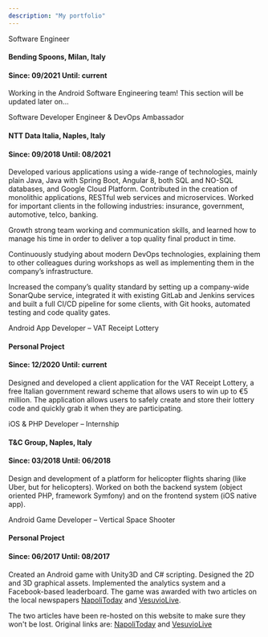 ```yaml
---
description: "My portfolio"
---
```


<p class="btn collapsible">Software Engineer</p>
<div class="content">
  <div class="header container"><div class="row">
    <div class="col-6 col-xs-6 col-sm-6 col-md-6 col-lg-6 col-xl-6"><h4>Bending Spoons, Milan, Italy</h4></div>
    <div class="col-6 col-xs-6 col-sm-6 col-md-6 col-lg-6 col-xl-6"><h4><span>Since: 09/2021</span>   <span>Until: current</span></h4></div>
  </div></div>
  <p>Working in the Android Software Engineering team! This section will be updated later on...</p>
</div>

<p class="btn collapsible">Software Developer Engineer & DevOps Ambassador</p>
<div class="content">
  <div class="header container"><div class="row">
    <div class="col-6 col-xs-6 col-sm-6 col-md-6 col-lg-6 col-xl-6"><h4>NTT Data Italia, Naples, Italy</h4></div>
    <div class="col-6 col-xs-6 col-sm-6 col-md-6 col-lg-6 col-xl-6"><h4><span>Since: 09/2018</span>   <span>Until: 08/2021</span></h4></div>
  </div></div>
  <p>Developed various applications using a wide-range of technologies, mainly plain Java, Java with Spring Boot, Angular 8, both SQL and NO-SQL databases, and Google Cloud Platform. Contributed in the creation of monolithic applications, RESTful web services and microservices. Worked for important clients in the following industries: insurance, government, automotive, telco, banking.</p>
  <p>Growth strong team working and communication skills, and learned how to manage his time in order to deliver a top quality final product in time.</p>
  <p>Continuously studying about modern DevOps technologies, explaining them to other colleagues during workshops as well as implementing them in the company’s infrastructure.</p>
  <p>Increased the company’s quality standard by setting up a company-wide SonarQube service, integrated it with existing GitLab and Jenkins services and built a full CI/CD pipeline for some clients, with Git hooks, automated testing and code quality gates.</p>
</div>

<p class="btn collapsible">Android App Developer – VAT Receipt Lottery</p>
<div class="content">
  <div class="header container"><div class="row">
    <div class="col-6 col-xs-6 col-sm-6 col-md-6 col-lg-6 col-xl-6"><h4>Personal Project</h4></div>
    <div class="col-6 col-xs-6 col-sm-6 col-md-6 col-lg-6 col-xl-6"><h4><span>Since: 12/2020</span>   <span>Until: current</span></h4></div>
  </div></div>
  <p>Designed and developed a client application for the VAT Receipt Lottery, a free Italian government reward scheme that allows users to win up to €5 million. The application allows users to safely create and store their lottery code and quickly grab it when they are participating.</p>
</div>

<p class="btn collapsible">iOS & PHP Developer – Internship</p>
<div class="content">
  <div class="header container"><div class="row">
    <div class="col-6 col-xs-6 col-sm-6 col-md-6 col-lg-6 col-xl-6"><h4>T&C Group, Naples, Italy</h4></div>
    <div class="col-6 col-xs-6 col-sm-6 col-md-6 col-lg-6 col-xl-6"><h4><span>Since: 03/2018</span>   <span>Until: 06/2018</span></h4></div>
  </div></div>
  <p>Design and development of a platform for helicopter flights sharing (like Uber, but for helicopters). Worked on both the backend system (object oriented PHP, framework Symfony) and on the frontend system (iOS native app).</p>
</div>

<p class="btn collapsible">Android Game Developer – Vertical Space Shooter</p>
<div class="content">
  <div class="header container"><div class="row">
    <div class="col-6 col-xs-6 col-sm-6 col-md-6 col-lg-6 col-xl-6"><h4>Personal Project</h4></div>
    <div class="col-6 col-xs-6 col-sm-6 col-md-6 col-lg-6 col-xl-6"><h4><span>Since: 06/2017</span>   <span>Until: 08/2017</span></h4></div>
  </div></div>
  <p>Created an Android game with Unity3D and C# scripting. Designed the 2D and 3D graphical assets. Implemented the analytics system and a Facebook-based leaderboard. The game was awarded with two articles on the local newspapers <a href="{{ base.url | prepend: site.url }}/external/articolo-napoli-today">NapoliToday</a> and <a href="{{ base.url | prepend: site.url }}/external/articolo-vesuvio-live">VesuvioLive</a>.</p>
  <p>The two articles have been re-hosted on this website to make sure they won't be lost. Original links are: <a href="https://goo.gl/4aQWzE">NapoliToday</a> and <a href="https://goo.gl/9VDzBa">VesuvioLive</a></p>
</div>

<script src="{{ base.url | prepend: site.url }}/assets/js/collapsible-items.js"></script>
